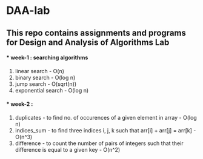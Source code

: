 # DAA-lab
## This repo contains assignments and programs for Design and Analysis of Algorithms Lab
#### * week-1 : searching algorithms 
1. linear search - O(n) 
2. binary search - O(log n)  
3. jump search - O(sqrt(n))  
4. exponential search - O(log n)

#### * week-2 :
1. duplicates - to find no. of occurences of a given element in array - O(log n)
2. indices_sum - to find three indices i, j, k such that arr[i] + arr[j] = arr[k] - O(n^3)
3. difference - to count the number of pairs of integers such that their difference is equal to a given key - O(n^2)
